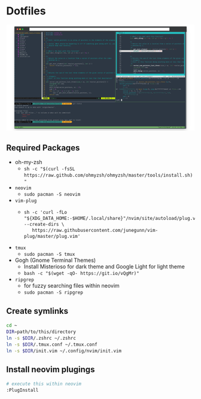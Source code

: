 # Dotfiles

<p align="center">
<img src="preview.png">
</p>

## Required Packages

- oh-my-zsh
  - `sh -c "$(curl -fsSL https://raw.github.com/ohmyzsh/ohmyzsh/master/tools/install.sh)"`
- `neovim`
  - `sudo pacman -S neovim`
- `vim-plug`
  - ```
    sh -c 'curl -fLo "${XDG_DATA_HOME:-$HOME/.local/share}"/nvim/site/autoload/plug.vim --create-dirs \
       https://raw.githubusercontent.com/junegunn/vim-plug/master/plug.vim'
    ```
- `tmux`
  - `sudo pacman -S tmux`
- Gogh (Gnome Terminal Themes)
  - Install Misterioso for dark theme and Google Light for light theme
  - `bash -c "$(wget -qO- https://git.io/vQgMr)"`
- `ripgrep`
  - for fuzzy searching files within neovim
  - `sudo pacman -S ripgrep`

## Create symlinks

```bash
cd ~
DIR=path/to/this/directory
ln -s $DIR/.zshrc ~/.zshrc
ln -s $DIR/.tmux.conf ~/.tmux.conf
ln -s $DIR/init.vim ~/.config/nvim/init.vim
```

## Install neovim plugings

```bash
# execute this within neovim
:PlugInstall
```
